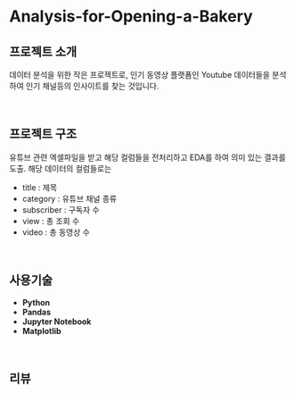# Analysis-for-Opening-a-Bakery




## 프로젝트 소개
데이터 분석을 위한 작은 프로젝트로, 인기 동영상 플랫폼인 Youtube 데이터들을 분석하여 인기 채널등의 인사이트를 찾는 것입니다.

<br/>

## 프로젝트 구조

유튜브 관련 엑셀파일을 받고 해당 컬럼들을 전처리하고 EDA를 하여 의미 있는 결과를 도출.
해당 데이터의 컬럼들로는
- title : 제목
- category : 유튜브 채널 종류
- subscriber : 구독자 수
- view : 총 조회 수
- video : 총 동영상 수

<br/>

## 사용기술

- **Python**
- **Pandas**
- **Jupyter Notebook**
- **Matplotlib**

<br/>

## 리뷰


